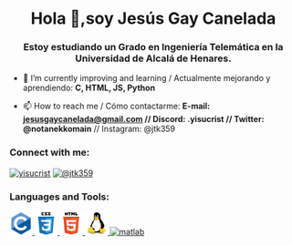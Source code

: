 <h1 align="center">Hola 👋,soy Jesús Gay Canelada</h1>
<h3 align="center">Estoy estudiando un Grado en Ingeniería Telemática en la Universidad de Alcalá de Henares.</h3>

- 🌱 I’m currently improving and learning / Actualmente mejorando y aprendiendo: **C, HTML, JS, Python**

- 📫 How to reach me / Cómo contactarme: **E-mail: jesusgaycanelada@gmail.com // Discord: .yisucrist // Twitter: @notanekkomain** // Instagram: @jtk359

<h3 align="left">Connect with me:</h3>
<p align="left">
<a href="https://twitter.com/yisucrist" target="blank"><img align="center" src="https://raw.githubusercontent.com/rahuldkjain/github-profile-readme-generator/master/src/images/icons/Social/twitter.svg" alt="yisucrist" height="30" width="40" /></a>
<a href="https://instagram.com/@jtk359" target="blank"><img align="center" src="https://raw.githubusercontent.com/rahuldkjain/github-profile-readme-generator/master/src/images/icons/Social/instagram.svg" alt="@jtk359" height="30" width="40" /></a>
</p>

<h3 align="left">Languages and Tools:</h3>
<p align="left"> <a href="https://www.cprogramming.com/" target="_blank" rel="noreferrer"> <img src="https://raw.githubusercontent.com/devicons/devicon/master/icons/c/c-original.svg" alt="c" width="40" height="40"/> </a> <a href="https://www.w3schools.com/css/" target="_blank" rel="noreferrer"> <img src="https://raw.githubusercontent.com/devicons/devicon/master/icons/css3/css3-original-wordmark.svg" alt="css3" width="40" height="40"/> </a> <a href="https://www.w3.org/html/" target="_blank" rel="noreferrer"> <img src="https://raw.githubusercontent.com/devicons/devicon/master/icons/html5/html5-original-wordmark.svg" alt="html5" width="40" height="40"/> </a> <a href="https://www.linux.org/" target="_blank" rel="noreferrer"> <img src="https://raw.githubusercontent.com/devicons/devicon/master/icons/linux/linux-original.svg" alt="linux" width="40" height="40"/> </a> <a href="https://www.mathworks.com/" target="_blank" rel="noreferrer"> <img src="https://upload.wikimedia.org/wikipedia/commons/2/21/Matlab_Logo.png" alt="matlab" width="40" height="40"/> </a> </p>
